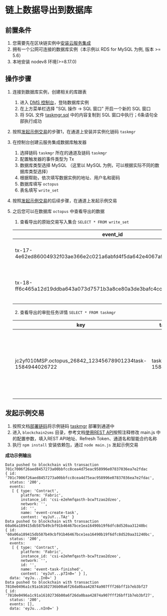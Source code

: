 # 链上数据导出到数据库

## 前置条件
1. 您需要先在区块链实例中[安装云服务集成](https://help.aliyun.com/document_detail/153337.html)
2. 拥有一个公网可连接的数据库实例（本示例以 RDS for MySQL 为例, 版本 >= 5.6）
3. 本地安装 nodev8 环境(>=8.17.0)


## 操作步骤
1. 连接到数据库实例，创建相关的库跟表
    1. 进入 [DMS 控制台](https://dms.console.aliyun.com/#/dms/login)，登陆数据库实例
    2. 在上方菜单栏选择 "SQL 操作 -> SQL 窗口" 开启一个新的 SQL 窗口
    3. 将 SQL 文件 [taskmgr.sql](./blockchain2db/taskmgr.sql) 中的内容复制到 SQL 窗口中执行；6条语句全部执行成功
2. 按照[发起示例交易](#send-demo-tx)的步骤1，在通道上安装并实例化链码 `taskmgr`
3. 在控制台创建云服务集成数据库触发器
    1. 选择链码 `taskmgr` 所在的通道及链码 `taskmgr`
    2. 配置触发器的事件类型为 Tx
    3. 数据库类型选择 MySQL （这里以 MySQL 为例，可以根据实际不同的数据库类型选择）
    4. 根据帮助，依次填写数据实例的地址、用户名和密码
    5. 数据库填写 `octopus`
    6. 表名填写 `write_set`
4. 按照[发起示例交易](#send-demo-tx)的后续步骤，在通道上发起示例交易
5. 之后您可以在数据库 `octopus` 中查看导出的数据
    1. 查看导出的原始交易写入集合 `SELECT * FROM write_set`
   
    |event_id                                                              |namespace|key                                                         |value                                                                                                                                                                                                                                                                        |create_time   |tx_id                                                           |is_delete|creator                                   |
    |----------------------------------------------------------------------|---------|------------------------------------------------------------|-----------------------------------------------------------------------------------------------------------------------------------------------------------------------------------------------------------------------------------------------------------------------------|--------------|----------------------------------------------------------------|---------|------------------------------------------|
    |tx-17-4e62ed86004932f03ae366e2c021a6abfd4f5da642e4067a96c1bf96e3251149|taskmgr  |jc2yf010MSP.octopus_26842_12345678901234task-1584944026722|{"name":"task-1584944026722","creator":"jc2yf010MSP.octopus_26842_12345678901234","requires":["e2ehmfqasthMSP.octopus_26842_12345678901234"],"approved":null,"description":"示例任务，requires 配置审批任务完成需要那些用户同意。用户描述为 '组织MSP.用户名称'"}                                          |2020/3/23 6:13|4e62ed86004932f03ae366e2c021a6abfd4f5da642e4067a96c1bf96e3251149|0        |jc2yf010MSP.octopus_26842_12345678901234|
    |tx-18-ff6c465a12d19ddba643a073d7571b3a8ce80a3de3bafc4cc62b0809521c483f|taskmgr  |jc2yf010MSP.octopus_26842_12345678901234task-1584944026722|{"name":"task-1584944026722","creator":"jc2yf010MSP.octopus_26842_12345678901234","requires":["e2ehmfqasthMSP.octopus_26842_12345678901234"],"approved":["jc2yf010MSP.octopus_26842_12345678901234"],"description":"示例任务，requires 配置审批任务完成需要那些用户同意。用户描述为 '组织MSP.用户名称'"}|2020/3/23 6:13|ff6c465a12d19ddba643a073d7571b3a8ce80a3de3bafc4cc62b0809521c483f|0        |jc2yf010MSP.octopus_26842_12345678901234|
    2.  查看导出的审批任务详情 `SELECT * FROM taskmgr`

    |key                                                                   |task_name|creator                                                     |require                                                                                                                                                                                                                                                                      |approved      |description                                                     |update_time|
    |----------------------------------------------------------------------|---------|------------------------------------------------------------|-----------------------------------------------------------------------------------------------------------------------------------------------------------------------------------------------------------------------------------------------------------------------------|--------------|----------------------------------------------------------------|-----------|
    |jc2yf010MSP.octopus_26842_12345678901234task-1584944026722          |task-1584944026722|jc2yf010MSP.octopus_26842_12345678901234                  |["e2ehmfqasthMSP.octopus_26842_12345678901234"]                                                                                                                                                                                                                            |["jc2yf010MSP.octopus_26842_12345678901234"]|示例任务，requires 配置审批任务完成需要那些用户同意。用户描述为 '组织MSP.用户名称'               |2020/3/23 14:13|


## 发起示例交易
<span id="send-demo-tx"></span>

1. 按照文档[部署链码](https://help.aliyun.com/document_detail/85739.html)将示例链码 [taskmgr](./contracts/fabric/taskmgr) 部署到通道中
2.  进入 `blockchain2sms` 目录，参考文档[使用REST API](https://help.aliyun.com/document_detail/151690.html)按照注释修改 main.js 中的配置参数，填入REST API地址、Refresh Token、通道名和智能合约名称
3. 执行 `npm install` 安装依赖包，通过 `node main.js` 发起示例交易

**成功示例输出**
```
Data pushed to blockchain with transaction 701c7006f26aed8457273a00bbfcc8cea4d75eac958996e07837036ea7e2fdac
{ id: '701c7006f26aed8457273a00bbfcc8cea4d75eac958996e07837036ea7e2fdac',
  status: '200',
  events:
   [ { type: 'Contract',
       platform: 'Fabric',
       instance_id: 'csi-e2ehmfqasth-bcw7tzao2dzeo',
       network: '',
       id: '',
       name: 'event-create-task',
       content: 'eyJuY...TAz' }
Data pushed to blockchain with transaction 60a06a189415db587b49cbf91b46467bce1ea16490b19f6dfc8d520aa31240bc
{ id: '60a06a189415db587b49cbf91b46467bce1ea16490b19f6dfc8d520aa31240bc',
  status: '200',
  events:
   [ { type: 'Contract',
       platform: 'Fabric',
       instance_id: 'csi-e2ehmfqasth-bcw7tzao2dzeo',
       network: '',
       id: '',
       name: 'event-task-finished',
       content: 'eyJuY...p7In0=' } ],
  data: 'eyJu...In0=' }
Data pushed to blockchain with transaction 7810e0496a1c91a16102736b00a6f26da0baa42874a907fff26bff1b7eb3bf27
{ id: '7810e0496a1c91a16102736b00a6f26da0baa42874a907fff26bff1b7eb3bf27',
  status: '200',
  events: [],
  data: 'eyJu...nIn0=' }
```

